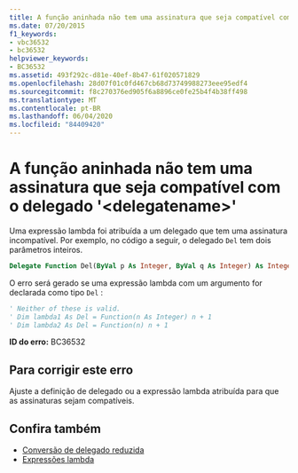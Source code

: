 ```yaml
---
title: A função aninhada não tem uma assinatura que seja compatível com o delegado '<delegatename>'
ms.date: 07/20/2015
f1_keywords:
- vbc36532
- bc36532
helpviewer_keywords:
- BC36532
ms.assetid: 493f292c-d81e-40ef-8b47-61f020571829
ms.openlocfilehash: 28d07f01c0fd467cb68d73749988273eee95edf4
ms.sourcegitcommit: f8c270376ed905f6a8896ce0fe25b4f4b38ff498
ms.translationtype: MT
ms.contentlocale: pt-BR
ms.lasthandoff: 06/04/2020
ms.locfileid: "84409420"
---
```

# <a name="nested-function-does-not-have-a-signature-that-is-compatible-with-delegate-delegatename"></a>A função aninhada não tem uma assinatura que seja compatível com o delegado '\<delegatename>'

Uma expressão lambda foi atribuída a um delegado que tem uma assinatura incompatível. Por exemplo, no código a seguir, o delegado `Del` tem dois parâmetros inteiros.

```vb
Delegate Function Del(ByVal p As Integer, ByVal q As Integer) As Integer
```

O erro será gerado se uma expressão lambda com um argumento for declarada como tipo `Del` :

```vb
' Neither of these is valid.
' Dim lambda1 As Del = Function(n As Integer) n + 1
' Dim lambda2 As Del = Function(n) n + 1
```

**ID do erro:** BC36532

## <a name="to-correct-this-error"></a>Para corrigir este erro

Ajuste a definição de delegado ou a expressão lambda atribuída para que as assinaturas sejam compatíveis.

## <a name="see-also"></a>Confira também

- [Conversão de delegado reduzida](../../programming-guide/language-features/delegates/relaxed-delegate-conversion.md)
- [Expressões lambda](../../programming-guide/language-features/procedures/lambda-expressions.md)
